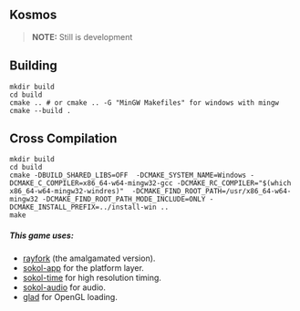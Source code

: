 ## Kosmos

> **NOTE:** Still is development

## Building
```
mkdir build
cd build
cmake .. # or cmake .. -G "MinGW Makefiles" for windows with mingw
cmake --build .
```

## Cross Compilation
```
mkdir build
cd build
cmake -DBUILD_SHARED_LIBS=OFF  -DCMAKE_SYSTEM_NAME=Windows -DCMAKE_C_COMPILER=x86_64-w64-mingw32-gcc -DCMAKE_RC_COMPILER="$(which x86_64-w64-mingw32-windres)"  -DCMAKE_FIND_ROOT_PATH=/usr/x86_64-w64-mingw32 -DCMAKE_FIND_ROOT_PATH_MODE_INCLUDE=ONLY -DCMAKE_INSTALL_PREFIX=../install-win ..
make
```

##### This game uses: 
- [rayfork][rayfork-link] (the amalgamated version).
- [sokol-app][sokol-app-link] for the platform layer.
- [sokol-time][sokol-time-link] for high resolution timing.
- [sokol-audio][sokol-audio-link] for audio.
- [glad][glad-link] for OpenGL loading.

<!-- Links -->
[rayfork-link]:    		https://github.com/SasLuca/rayfork/tree/rayfork-0.9
[sokol-app-link]:  		https://github.com/floooh/sokol/blob/master/sokol_app.h
[sokol-time-link]: 		https://github.com/floooh/sokol/blob/master/sokol_time.h
[glad-link]:       		https://glad.dav1d.de/
[sokol-audio-link]:		https://github.com/floooh/sokol/blob/master/sokol_audio.h